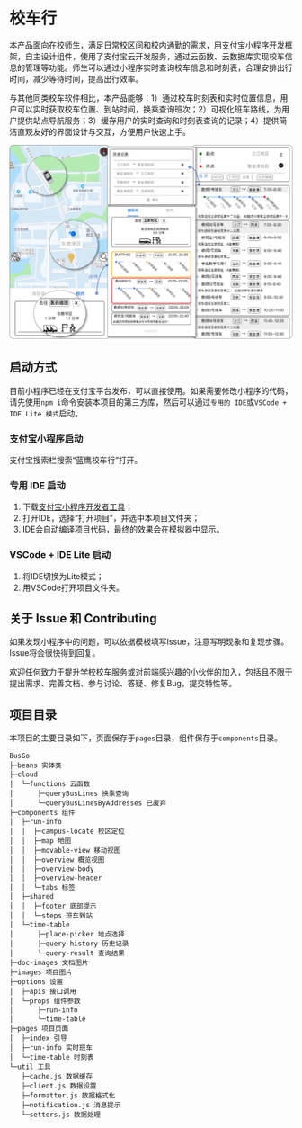 # 校车行

本产品面向在校师生，满足日常校区间和校内通勤的需求，用支付宝小程序开发框架，自主设计组件，使用了支付宝云开发服务，通过云函数、云数据库实现校车信息的管理等功能。师生可以通过小程序实时查询校车信息和时刻表，合理安排出行时间，减少等待时间，提高出行效率。

与其他同类校车软件相比，本产品能够：1）通过校车时刻表和实时位置信息，用户可以实时获取校车位置、到站时间，换乘查询班次；2）可视化班车路线，为用户提供站点导航服务；3）缓存用户的实时查询和时刻表查询的记录；4）提供简洁直观友好的界面设计与交互，方便用户快速上手。

![intro](./doc-images/intro.png)

## 启动方式

目前小程序已经在支付宝平台发布，可以直接使用。如果需要修改小程序的代码，请先使用`npm i`命令安装本项目的第三方库，然后可以通过`专用的 IDE`或`VSCode + IDE Lite 模式`启动。

### 支付宝小程序启动

支付宝搜索栏搜索“蓝鹰校车行”打开。

### 专用 IDE 启动

1. 下载[支付宝小程序开发者工具](https://opendocs.alipay.com/mini/ide/download)；
2. 打开IDE，选择“打开项目”，并选中本项目文件夹；
3. IDE会自动编译项目代码，最终的效果会在模拟器中显示。

### VSCode + IDE Lite 启动

1. 将IDE切换为Lite模式；
2. 用VSCode打开项目文件夹。

## 关于 Issue 和 Contributing

如果发现小程序中的问题，可以依据模板填写Issue，注意写明现象和复现步骤。Issue将会很快得到回复。

欢迎任何致力于提升学校校车服务或对前端感兴趣的小伙伴的加入，包括且不限于提出需求、完善文档、参与讨论、答疑、修复Bug，提交特性等。

## 项目目录

本项目的主要目录如下，页面保存于`pages`目录，组件保存于`components`目录。

```
BusGo
├─beans 实体类
├─cloud
│  └─functions 云函数
│      ├─queryBusLines 换乘查询
│      └─queryBusLinesByAddresses 已废弃
├─components 组件
│  ├─run-info
│  │  ├─campus-locate 校区定位
│  │  ├─map 地图
│  │  ├─movable-view 移动视图
│  │  ├─overview 概览视图
│  │  ├─overview-body
│  │  ├─overview-header
│  │  └─tabs 标签
│  ├─shared
│  │  ├─footer 底部提示
│  │  └─steps 班车到站
│  └─time-table
│      ├─place-picker 地点选择
│      ├─query-history 历史记录
│      └─query-result 查询结果
├─doc-images 文档图片
├─images 项目图片
├─options 设置
│  ├─apis 接口调用
│  └─props 组件参数
│      ├─run-info
│      └─time-table
├─pages 项目页面
│  ├─index 引导
│  ├─run-info 实时班车
│  └─time-table 时刻表
└─util 工具
   ├─cache.js 数据缓存
   ├─client.js 数据设置
   ├─formatter.js 数据格式化
   ├─notification.js 消息提示
   └─setters.js 数据处理
```